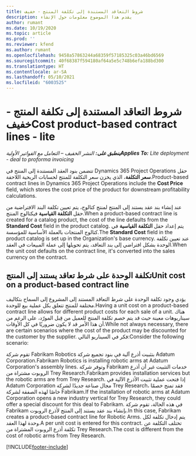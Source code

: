 ```yaml
---
title: شروط التعاقد المستندة إلى تكلفة المنتج - خفيف
description: يقدم هذا الموضوع معلومات حول الإنشاء
author: rumant
ms.date: 10/19/2020
ms.topic: article
ms.prod: ''
ms.reviewer: kfend
ms.author: rumant
ms.openlocfilehash: 9458a57863244a68359f57185325c03a46bd6569
ms.sourcegitcommit: 40f68387f594180af64a5e5c748b6efa188bd300
ms.translationtype: HT
ms.contentlocale: ar-SA
ms.lasthandoff: 05/10/2021
ms.locfileid: "6003525"
---
```

# <a name="cost-product-based-contract-lines---lite"></a><span data-ttu-id="df7d2-103">شروط التعاقد المستندة إلى تكلفة المنتج - خفيف</span><span class="sxs-lookup"><span data-stu-id="df7d2-103">Cost product-based contract lines - lite</span></span>

<span data-ttu-id="df7d2-104">_**ينطبق على:** النشر الخفيف – التعامل مع الفواتير الأولية_</span><span class="sxs-lookup"><span data-stu-id="df7d2-104">_**Applies To:** Lite deployment - deal to proforma invoicing_</span></span>


<span data-ttu-id="df7d2-105">تتضمن بنود العقد المستندة إلى المنتج في Dynamics 365 Project Operations حقل **سعر التكلفة**، الذي يخزن سعر التكلفة للمنتج لحسابات الربحية اللاحقة.</span><span class="sxs-lookup"><span data-stu-id="df7d2-105">Product-based contract lines in Dynamics 365 Project Operations include the **Cost Price** field, which stores the cost price of the product for downstream profitability calculations.</span></span>

<span data-ttu-id="df7d2-106">عند إنشاء بند عقد يستند إلى المنتج لمنتج كتالوج، يتم تعيين تكلفة البند الافتراضية من حقل **التكلفة القياسية** فيكتالوج المنتج.</span><span class="sxs-lookup"><span data-stu-id="df7d2-106">When a product-based contract line is created for a catalog product, the cost of the line defaults from the **Standard Cost** field in the product catalog.</span></span> <span data-ttu-id="df7d2-107">يتم إعداد حقل **التكلفة القياسية** في كتالوج المنتجات بالعملة الأساسية للمؤسسة.</span><span class="sxs-lookup"><span data-stu-id="df7d2-107">The **Standard Cost** field in the product catalog is set up in the Organization's base currency.</span></span> <span data-ttu-id="df7d2-108">عند تعيين تكلفة الوحدة بشكل افتراضي إلى بند التعاقد، يتم تحويلها إلى عملة المبيعات في العقد.</span><span class="sxs-lookup"><span data-stu-id="df7d2-108">When the unit cost defaults on the contract line, it's converted into the sales currency on the contract.</span></span>

## <a name="unit-cost-on-a-product-based-contract-line"></a><span data-ttu-id="df7d2-109">تكلفة الوحدة على شرط تعاقد يستند إلى المنتج</span><span class="sxs-lookup"><span data-stu-id="df7d2-109">Unit cost on a product-based contract line</span></span>

<span data-ttu-id="df7d2-110">يؤدي وجود تكلفة الوحدة على شرط التعاقد المستند إلى المشروع إلى السماح بتكاليف مختلفة للمنتج تتعلق بكل عملية بيع للوحدة.</span><span class="sxs-lookup"><span data-stu-id="df7d2-110">Having a unit cost on a product-based contract line allows for different product costs for each sale of a unit.</span></span> <span data-ttu-id="df7d2-111">هناك سيناريوهات معينة حيث قد يتم خصم تكلفة المنتج للعميل من قِبل المورّد، على الرغم من أن هذا الأمر قد لا يكون ضروريًا في كل الأوقات.</span><span class="sxs-lookup"><span data-stu-id="df7d2-111">While not always necessary, there are certain scenarios where the cost of the product may be discounted for the customer by the supplier.</span></span> <span data-ttu-id="df7d2-112">فكر في السيناريو التالي:</span><span class="sxs-lookup"><span data-stu-id="df7d2-112">Consider the following scenario:</span></span>

<span data-ttu-id="df7d2-113">تقوم شركة Fabrikam Robotics بتثبيت أذرع آلية في بنود تجميع شركة Adatum Corporation.</span><span class="sxs-lookup"><span data-stu-id="df7d2-113">Fabrikam Robotics is installing robotic arms at Adatum Corporation's assembly lines.</span></span> <span data-ttu-id="df7d2-114">وتوفر شركة Fabrikam خدمات التثبيت غير أن أذرع الروبوت مشتراة من Trey Research.</span><span class="sxs-lookup"><span data-stu-id="df7d2-114">Fabrikam provides installation services but the robotic arms are from Trey Research.</span></span> <span data-ttu-id="df7d2-115">إذا فتحت عملية تثبيت الأذرع الآلية في Adatum Corporation مجال صناعة جديدًا لشركة Trey Research، فقد تمنح خصمًا خاصًا لهذه الصفقة لشركة Fabrikam.</span><span class="sxs-lookup"><span data-stu-id="df7d2-115">If the installation of robotic arms at Adatum Corporation opens a new industry vertical for Trey Research, they could offer a special discount for this deal to Fabrikam.</span></span> <span data-ttu-id="df7d2-116">في هذه الحالة، تقوم شركة Fabrikam بإنشاء بند عقد يستند إلى المنتج لأذرع الروبوت.</span><span class="sxs-lookup"><span data-stu-id="df7d2-116">In this case, Fabrikam creates a product-based contract line for Robotic Arms.</span></span> <span data-ttu-id="df7d2-117">يتم إدخال تكلفة لكل وحدة لهذا العقد.</span><span class="sxs-lookup"><span data-stu-id="df7d2-117">A per unit cost is entered for this contract.</span></span> <span data-ttu-id="df7d2-118">تختلف التكلفة عن تكلفة أذرع الروبوت المشتراة من Trey Research.</span><span class="sxs-lookup"><span data-stu-id="df7d2-118">The cost is different from the cost of robotic arms from Trey Research.</span></span>


[!INCLUDE[footer-include](../../includes/footer-banner.md)]